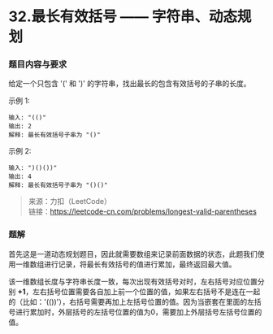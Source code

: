 # 32.最长有效括号 —— 字符串、动态规划

### 题目内容与要求

给定一个只包含 '(' 和 ')' 的字符串，找出最长的包含有效括号的子串的长度。

示例 1:
```
输入: "(()"
输出: 2
解释: 最长有效括号子串为 "()"
```

示例 2:
```
输入: ")()())"
输出: 4
解释: 最长有效括号子串为 "()()"
```

> 来源：力扣（LeetCode）\
链接：https://leetcode-cn.com/problems/longest-valid-parentheses

### 题解

首先这是一道动态规划题目，因此就需要数组来记录前面数据的状态，此题我们使用一维数组进行记录，将最长有效括号的值进行累加，最终返回最大值。

该一维数组长度与字符串长度一致，每次出现有效括号对时，左右括号对应位置分别 **+1**，左右括号位置需要各自加上前一个位置的值，如果左右括号不是连在一起的（比如：'(())'），右括号需要再加上左括号位置的值。因为当嵌套在里面的左括号进行累加时，外层括号的左括号位置的值为0，需要加上外层括号左括号位置的值。
